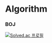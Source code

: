 # Algorithm

### BOJ
[![Solved.ac 프로필](http://mazassumnida.wtf/api/v2/generate_badge?boj=wognsdl58)](https://solved.ac/wognsdl58)
